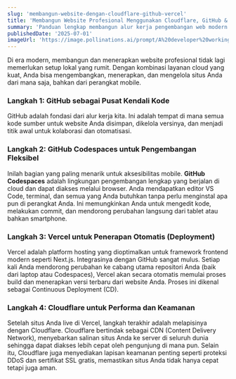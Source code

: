 ```yaml
---
slug: 'membangun-website-dengan-cloudflare-github-vercel'
title: 'Membangun Website Profesional Menggunakan Cloudflare, GitHub & Vercel dengan Codespace'
summary: 'Panduan lengkap membangun alur kerja pengembangan web modern yang cepat, aman, dan dapat diakses dari perangkat mobile menggunakan Cloudflare, GitHub, Vercel, dan Codespace.'
publishedDate: '2025-07-01'
imageUrl: 'https://image.pollinations.ai/prompt/A%20developer%20working%20on%20a%20laptop%20with%20logos%20of%20Cloudflare,%20GitHub,%20Vercel,%20and%20Codespaces%20glowing%20around%20it?nologo=true&referrer=ariftirtana.my.id'
---
```


Di era modern, membangun dan menerapkan website profesional tidak lagi memerlukan setup lokal yang rumit. Dengan kombinasi layanan cloud yang kuat, Anda bisa mengembangkan, menerapkan, dan mengelola situs Anda dari mana saja, bahkan dari perangkat mobile.

### Langkah 1: GitHub sebagai Pusat Kendali Kode

GitHub adalah fondasi dari alur kerja kita. Ini adalah tempat di mana semua kode sumber untuk website Anda disimpan, dikelola versinya, dan menjadi titik awal untuk kolaborasi dan otomatisasi.

### Langkah 2: GitHub Codespaces untuk Pengembangan Fleksibel

Inilah bagian yang paling menarik untuk aksesibilitas mobile. **GitHub Codespaces** adalah lingkungan pengembangan lengkap yang berjalan di cloud dan dapat diakses melalui browser. Anda mendapatkan editor VS Code, terminal, dan semua yang Anda butuhkan tanpa perlu menginstal apa pun di perangkat Anda. Ini memungkinkan Anda untuk mengedit kode, melakukan commit, dan mendorong perubahan langsung dari tablet atau bahkan smartphone.

### Langkah 3: Vercel untuk Penerapan Otomatis (Deployment)

Vercel adalah platform hosting yang dioptimalkan untuk framework frontend modern seperti Next.js. Integrasinya dengan GitHub sangat mulus. Setiap kali Anda mendorong perubahan ke cabang utama repositori Anda (baik dari laptop atau Codespaces), Vercel akan secara otomatis memulai proses build dan menerapkan versi terbaru dari website Anda. Proses ini dikenal sebagai Continuous Deployment (CD).

### Langkah 4: Cloudflare untuk Performa dan Keamanan

Setelah situs Anda live di Vercel, langkah terakhir adalah melapisinya dengan Cloudflare. Cloudflare bertindak sebagai CDN (Content Delivery Network), menyebarkan salinan situs Anda ke server di seluruh dunia sehingga dapat diakses lebih cepat oleh pengunjung di mana pun. Selain itu, Cloudflare juga menyediakan lapisan keamanan penting seperti proteksi DDoS dan sertifikat SSL gratis, memastikan situs Anda tidak hanya cepat tetapi juga aman.
